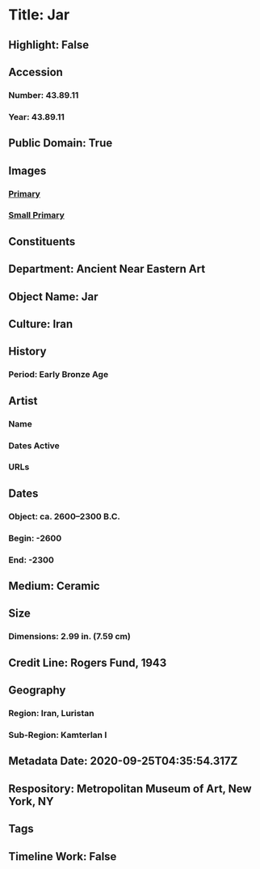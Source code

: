 # Title: Jar
## Highlight: False
## Accession
### Number: 43.89.11
### Year: 43.89.11
## Public Domain: True
## Images
### [Primary](https://images.metmuseum.org/CRDImages/an/original/ME43_89_11.jpg)
### [Small Primary](https://images.metmuseum.org/CRDImages/an/web-large/ME43_89_11.jpg)
## Constituents
## Department: Ancient Near Eastern Art
## Object Name: Jar
## Culture: Iran
## History
### Period: Early Bronze Age
## Artist
### Name
### Dates Active
### URLs
## Dates
### Object: ca. 2600–2300 B.C.
### Begin: -2600
### End: -2300
## Medium: Ceramic
## Size
### Dimensions: 2.99 in. (7.59 cm)
## Credit Line: Rogers Fund, 1943
## Geography
### Region: Iran, Luristan
### Sub-Region: Kamterlan I
## Metadata Date: 2020-09-25T04:35:54.317Z
## Respository: Metropolitan Museum of Art, New York, NY
## Tags
## Timeline Work: False